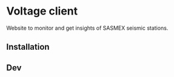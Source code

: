 # Voltage client

Website to monitor and get insights of SASMEX seismic stations.

## Installation 

## Dev